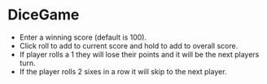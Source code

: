# DiceGame
- Enter a winning score (default is 100).
- Click roll to add to current score and hold to add to overall score.
- If player rolls a 1 they will lose their points and it will be the next players turn.
- If the player rolls 2 sixes in a row it will skip to the next player.
